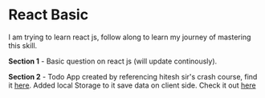 # React Basic
I am trying to learn react js, follow along to learn my journey of mastering this skill.

**Section 1** - Basic question on react js (will update continously).

**Section 2** - Todo App created by referencing hitesh sir's crash course, find it [here](https://courses.learncodeonline.in/learn/Reactjs-crash-course).
Added local Storage to it save data on client side. Check it out [here](https://todo-707ed.firebaseapp.com/)
